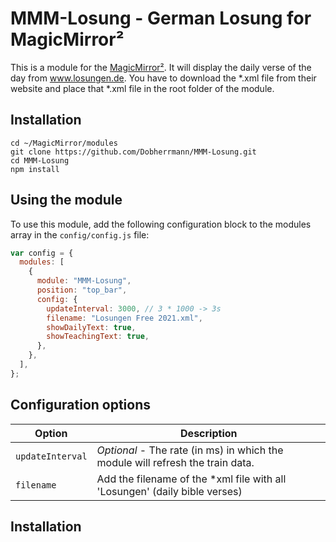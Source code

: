 # MMM-Losung - German Losung for MagicMirror²

This is a module for the [MagicMirror²](https://github.com/MichMich/MagicMirror/). It will display the daily verse of the day from  www.losungen.de. You have to download the *.xml file from their website and place that *.xml file in the root folder of the module. 

## Installation

```shell
cd ~/MagicMirror/modules
git clone https://github.com/Dobherrmann/MMM-Losung.git
cd MMM-Losung
npm install
```

## Using the module

To use this module, add the following configuration block to the modules array in the `config/config.js` file:

```js
var config = {
  modules: [
    {
      module: "MMM-Losung",
      position: "top_bar",
      config: {
        updateInterval: 3000, // 3 * 1000 -> 3s
        filename: "Losungen Free 2021.xml",
        showDailyText: true,
        showTeachingText: true,
      },
    },
  ],
};
```
## Configuration options

| Option                | Description
|-----------------------|-----------
| `updateInterval` | *Optional* - The rate (in ms) in which the module will refresh the train data.
| `filename` | Add the filename of the *xml file with all 'Losungen' (daily bible verses)


## Installation 
<!-- Dieses Modul enthält aus Copyrightgründen nicht die Losungen an sich. Diese müssen von www.losungen.de als CSV (Tab getrennt) heruntergeladen werden und im Modulverzeichnis als losungen.csv gespeichert werden. -->
